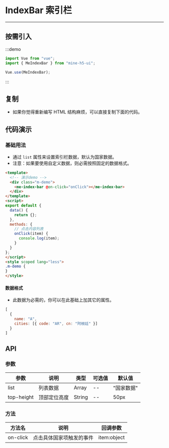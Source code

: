 # IndexBar 索引栏

---

## 按需引入

:::demo

```JavaScript
import Vue from "vue";
import { MeIndexBar } from "mine-h5-ui";

Vue.use(MeIndexBar);
```

:::

## 复制

- 如果你觉得重新编写 HTML 结构麻烦，可以直接复制下面的代码。

## 代码演示

### 基础用法

- 通过 `list` 属性来设置索引栏数据，默认为国家数据。
- 注意：如果要使用自定义数据，则必需按照固定的数据格式。

```HTML
<template>
  <!-- 演示demo -->
  <div class="m-demo">
    <me-index-bar @on-click="onClick"></me-index-bar>
  </div>
</template>
<script>
export default {
  data() {
    return {};
  },
  methods: {
    // 点击内容列表
    onClick(item) {
      console.log(item);
    }
  }
};
</script>
<style scoped lang="less">
.m-demo {
}
</style>
```

#### 数据格式

- 此数据为必需的，你可以在此基础上加其它的属性。

```JavaScript
[
  {
    name: "A",
    cities: [{ code: "AR", cn: "阿根廷" }]
  }
]
```

## API

### 参数

| 参数       | 说明         | 类型   | 可选值 | 默认值     |
| ---------- | ------------ | ------ | ------ | ---------- |
| list       | 列表数据     | Array  | --     | "国家数据" |
| top-height | 顶部定位高度 | String | --     | 50px       |

### 方法

| 方法名   | 说明                     | 回调参数    |
| -------- | ------------------------ | ----------- |
| on-click | 点击具体国家项触发的事件 | item:object |
